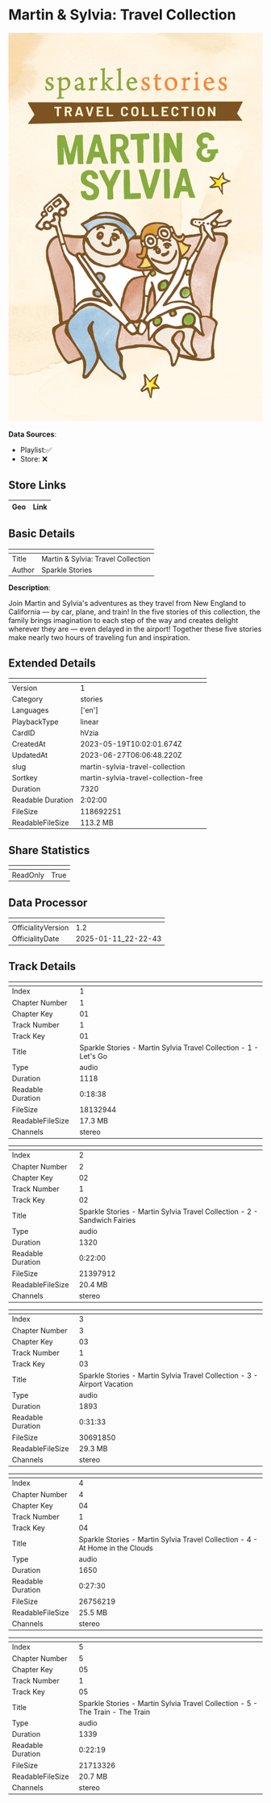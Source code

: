 # Martin & Sylvia: Travel Collection

![card_[hVzia].png](../../img/cards/card_[hVzia].png)

**Data Sources**: 

- Playlist:✅
- Store: ❌


## Store Links

| Geo | Link |
| - | - |


## Basic Details

| <!-- --> | <!-- --> |
| - | - |
| Title | Martin & Sylvia: Travel Collection |
| Author | Sparkle Stories  |

**Description**:

 Join Martin and Sylvia's adventures as they travel from New England to California — by car, plane, and train! In the five stories of this collection, the family brings imagination to each step of the way and creates delight wherever they are — even delayed in the airport! Together these five stories make nearly two hours of traveling fun and inspiration.


## Extended Details

| <!-- --> | <!-- --> |
| - | - |
| Version | 1 |
| Category | stories |
| Languages | ['en'] |
| PlaybackType | linear |
| CardID | hVzia |
| CreatedAt | 2023-05-19T10:02:01.674Z |
| UpdatedAt | 2023-06-27T06:06:48.220Z |
| slug | martin-sylvia-travel-collection |
| Sortkey | martin-sylvia-travel-collection-free |
| Duration | 7320 |
| Readable Duration | 2:02:00 |
| FileSize | 118692251 |
| ReadableFileSize | 113.2 MB |


## Share Statistics

| <!-- --> | <!-- --> |
| - | - |
| ReadOnly | True |


## Data Processor

| <!-- --> | <!-- --> |
| - | - |
| OfficialityVersion | 1.2
| OfficialityDate | 2025-01-11_22-22-43


## Track Details

| <!-- --> | <!-- --> |
| - | - |
| Index | 1 |
| Chapter Number | 1 |
| Chapter Key | 01 |
| Track Number | 1 |
| Track Key | 01 |
| Title | Sparkle Stories - Martin Sylvia Travel Collection - 1 - Let's Go |
| Type | audio |
| Duration | 1118 |
| Readable Duration | 0:18:38 |
| FileSize | 18132944 |
| ReadableFileSize | 17.3 MB |
| Channels | stereo |

| <!-- --> | <!-- --> |
| - | - |
| Index | 2 |
| Chapter Number | 2 |
| Chapter Key | 02 |
| Track Number | 1 |
| Track Key | 02 |
| Title | Sparkle Stories - Martin Sylvia Travel Collection - 2 - Sandwich Fairies |
| Type | audio |
| Duration | 1320 |
| Readable Duration | 0:22:00 |
| FileSize | 21397912 |
| ReadableFileSize | 20.4 MB |
| Channels | stereo |

| <!-- --> | <!-- --> |
| - | - |
| Index | 3 |
| Chapter Number | 3 |
| Chapter Key | 03 |
| Track Number | 1 |
| Track Key | 03 |
| Title | Sparkle Stories - Martin Sylvia Travel Collection - 3 - Airport Vacation |
| Type | audio |
| Duration | 1893 |
| Readable Duration | 0:31:33 |
| FileSize | 30691850 |
| ReadableFileSize | 29.3 MB |
| Channels | stereo |

| <!-- --> | <!-- --> |
| - | - |
| Index | 4 |
| Chapter Number | 4 |
| Chapter Key | 04 |
| Track Number | 1 |
| Track Key | 04 |
| Title | Sparkle Stories - Martin Sylvia Travel Collection - 4 - At Home in the Clouds |
| Type | audio |
| Duration | 1650 |
| Readable Duration | 0:27:30 |
| FileSize | 26756219 |
| ReadableFileSize | 25.5 MB |
| Channels | stereo |

| <!-- --> | <!-- --> |
| - | - |
| Index | 5 |
| Chapter Number | 5 |
| Chapter Key | 05 |
| Track Number | 1 |
| Track Key | 05 |
| Title | Sparkle Stories - Martin Sylvia Travel Collection - 5 - The Train - The Train |
| Type | audio |
| Duration | 1339 |
| Readable Duration | 0:22:19 |
| FileSize | 21713326 |
| ReadableFileSize | 20.7 MB |
| Channels | stereo |

